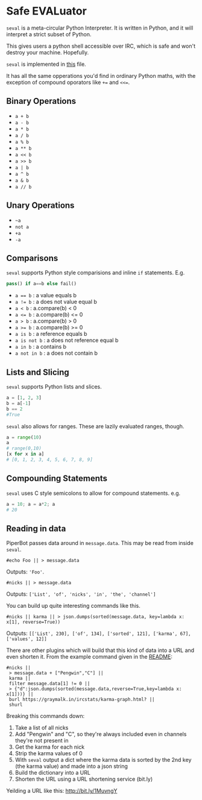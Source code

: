 # Safe EVALuator

`seval` is a meta-circular Python Interpreter. It is written in Python, and it 
will interpret a strict subset of Python.

This gives users a python shell accessible over IRC, which is safe and won't
destroy your machine. Hopefully.

`seval` is implemented in
[this](https://github.com/graymalkin/piperbot/blob/master/plugins/seval.py)
file.

It has all the same opperations you'd find in ordinary Python maths, with the
exception of compound oporators like `+=` and `<<=`.

## Binary Operations
 - `a + b` 
 - `a - b` 
 - `a * b`
 - `a / b`
 - `a % b`
 - `a ** b`
 - `a << b`
 - `a >> b`
 - `a | b`
 - `a ^ b`
 - `a & b`
 - `a // b`

## Unary Operations
 - `~a`
 - `not a`
 - `+a`
 - `-a`

## Comparisons
`seval` supports Python style comparisions and inline `if` statements. E.g.

```python
pass() if a==b else fail()
```

 - `a == b` : a value equals b
 - `a != b` : a does not value equal b
 - `a < b` : a.compare(b) < 0 
 - `a <= b` : a.compare(b) <= 0
 - `a > b` : a.compare(b) > 0
 - `a >= b` : a.compare(b) >= 0
 - `a is b` : a reference equals b
 - `a is not b` : a does not reference equal b
 - `a in b` : a contains b
 - `a not in b` : a does not contain b

## Lists and Slicing
`seval` supports Python lists and slices.

```python
a = [1, 2, 3]
b = a[-1]
b == 2 
#True
```

`seval` also allows for ranges. These are lazily evaluated ranges, though.

```python
a = range(10)
a
# range(0,10)
[x for x in a]
# [0, 1, 2, 3, 4, 5, 6, 7, 8, 9]
```

## Compounding Statements

`seval` uses C style semicolons to allow for compound statements. e.g.

```python
a = 10; a = a*2; a
# 20
```

## Reading in data

PiperBot passes data around in `message.data`. This may be read from inside
`seval`.

```
#echo Foo || > message.data
```
Outputs: `'Foo'`.


```
#nicks || > message.data
```
Outputs: `['List', 'of', 'nicks', 'in', 'the', 'channel']`

You can build up quite interesting commands like this.

```
#nicks || karma || > json.dumps(sorted(message.data, key=lambda x: x[1], reverse=True))
```
Outputs: `[['List', 230], ['of', 134], ['sorted', 121], ['karma', 67], ['values', 12]]`

There are other plugins which will build that this kind of data into a URL and
even shorten it. From the example command given in the [README](./README.md):
```
#nicks || 
 > message.data + ["Pengwin","C"] || 
 karma || 
 filter message.data[1] != 0 || 
 > {"d":json.dumps(sorted(message.data,reverse=True,key=lambda x: x[1]))} || 
 burl https://graymalk.in/ircstats/karma-graph.html? || 
 shurl
```

Breaking this commands down:
 1. Take a list of all nicks
 1. Add "Pengwin" and "C", so they're always included even in channels they're 
    not present in
 1. Get the karma for each nick
 1. Strip the karma values of 0
 1. With `seval` output a dict where the karma data is sorted by the 2nd key 
    (the karma value) and made into a json string
 1. Build the dictionary into a URL
 1. Shorten the URL using a URL shortening service (bit.ly)

Yeilding a URL like this: http://bit.ly/1MuvngY

